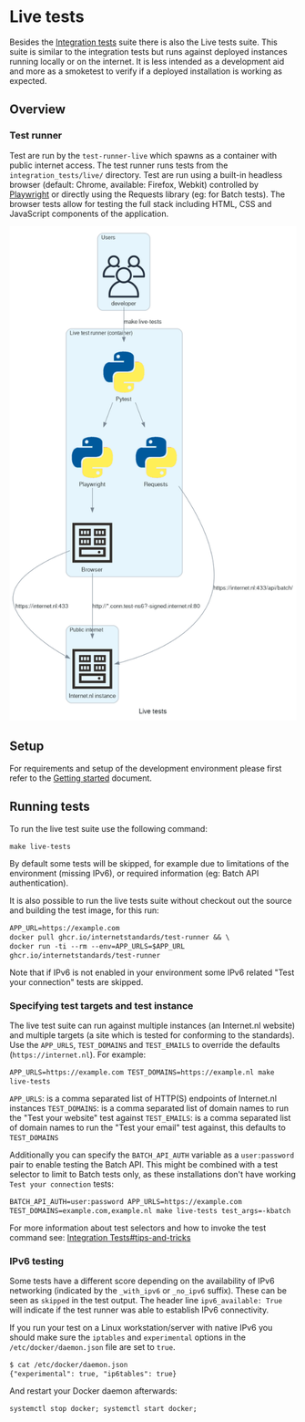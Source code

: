 # Live tests

Besides the [Integration tests](Docker-integration-tests.md) suite there is also the Live tests suite. This suite is similar to the integration tests but runs against deployed instances running locally or on the internet. It is less intended as a development aid and more as a smoketest to verify if a deployed installation is working as expected.

## Overview

### Test runner

Test are run by the `test-runner-live` which spawns as a container with public internet access. The test runner runs tests from the `integration_tests/live/` directory. Test are run using a built-in headless browser (default: Chrome, available: Firefox, Webkit) controlled by [Playwright](https://playwright.dev/python/) or directly using the Requests library (eg: for Batch tests). The browser tests allow for testing the full stack including HTML, CSS and JavaScript components of the application.

![live tests container overview](images/live_tests.png)

## Setup

For requirements and setup of the development environment please first refer to the [Getting started](Docker-getting-started.md) document.

## Running tests

To run the live test suite use the following command:

    make live-tests

By default some tests will be skipped, for example due to limitations of the environment (missing IPv6), or required information (eg: Batch API authentication).

It is also possible to run the live tests suite without checkout out the source and building the test image, for this run:

    APP_URL=https://example.com
    docker pull ghcr.io/internetstandards/test-runner && \
    docker run -ti --rm --env=APP_URLS=$APP_URL ghcr.io/internetstandards/test-runner

Note that if IPv6 is not enabled in your environment some IPv6 related "Test your connection" tests are skipped.

### Specifying test targets and test instance

The live test suite can run against multiple instances (an Internet.nl website) and multiple targets (a site which is tested for conforming to the standards). Use the `APP_URLS`, `TEST_DOMAINS` and `TEST_EMAILS` to override the defaults (`https://internet.nl`). For example:

    APP_URLS=https://example.com TEST_DOMAINS=https://example.nl make live-tests

`APP_URLS`: is a comma separated list of HTTP(S) endpoints of Internet.nl instances
`TEST_DOMAINS`: is a comma separated list of domain names to run the "Test your website" test against
`TEST_EMAILS`: is a comma separated list of domain names to run the "Test your email" test against, this defaults to `TEST_DOMAINS`

Additionally you can specify the `BATCH_API_AUTH` variable as a `user:password` pair to enable testing the Batch API. This might be combined with a test selector to limit to Batch tests only, as these installations don't have working `Test your connection` tests:

    BATCH_API_AUTH=user:password APP_URLS=https://example.com TEST_DOMAINS=example.com,example.nl make live-tests test_args=-kbatch

For more information about test selectors and how to invoke the test command see: [Integration Tests#tips-and-tricks](https://github.com/internetstandards/Internet.nl/blob/docker/documentation/Docker-integration-tests.md#tips-and-tricks)

### IPv6 testing

Some tests have a different score depending on the availability of IPv6 networking (indicated by the `_with_ipv6` or `_no_ipv6` suffix). These can be seen as `skipped` in the test output. The header line `ipv6_available: True` will indicate if the test runner was able to establish IPv6 connectivity.

If you run your test on a Linux workstation/server with native IPv6 you should make sure the `iptables` and `experimental` options in the `/etc/docker/daemon.json` file are set to `true`.

    $ cat /etc/docker/daemon.json
    {"experimental": true, "ip6tables": true}

And restart your Docker daemon afterwards:

    systemctl stop docker; systemctl start docker;

